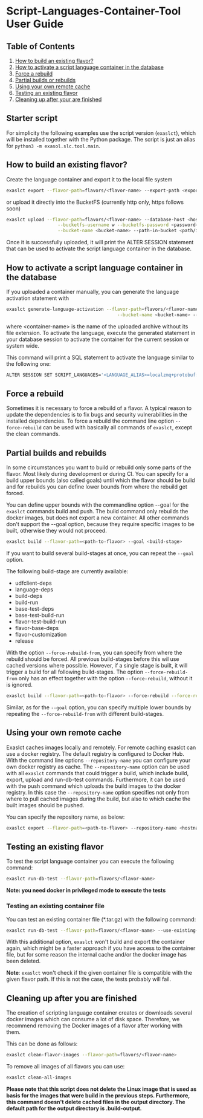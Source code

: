 # Script-Languages-Container-Tool User Guide

## Table of Contents

1. [How to build an existing flavor?](#how-to-build-an-existing-flavor)
2. [How to activate a script language container in the database](#how-to-activate-a-script-language-container-in-the-database)
3. [Force a rebuild](#force-a-rebuild)
4. [Partial builds or rebuilds](#partial-builds-and-rebuilds)
5. [Using your own remote cache](#using-your-own-remote-cache)
6. [Testing an existing flavor](#testing-an-existing-flavor)
7. [Cleaning up after your are finished](#cleaning-up-after-you-are-finished)

## Starter script

For simplicity the following examples use the script version (`exaslct`), which will be installed together with the Python package. The script is just an alias for `python3 -m exasol.slc.tool.main`.

## How to build an existing flavor?

Create the language container and export it to the local file system

```bash
exaslct export --flavor-path=flavors/<flavor-name> --export-path <export-path>
```

or upload it directly into the BucketFS (currently http only, https follows soon)

```bash
exaslct upload --flavor-path=flavors/<flavor-name> --database-host <hostname-or-ip> --bucketfs-port <port> \
                   --bucketfs-username w --bucketfs-password <password>  --bucketfs-name <bucketfs-name> \
                   --bucket-name <bucket-name> --path-in-bucket <path/in/bucket>
```

Once it is successfully uploaded, it will print the ALTER SESSION statement
that can be used to activate the script language container in the database.

## How to activate a script language container in the database

If you uploaded a container manually, you can generate the language activation statement with

```bash
exaslct generate-language-activation --flavor-path=flavors/<flavor-name> --bucketfs-name <bucketfs-name> \
                                         --bucket-name <bucket-name> --path-in-bucket <path/in/bucket> --container-name <container-name>
```

where \<container-name> is the name of the uploaded archive without its file extension. To activate the language, execute the generated statement in your database session to activate the container for the current session or system wide.

This command will print a SQL statement to activate the language similar to the following one:

```bash
ALTER SESSION SET SCRIPT_LANGUAGES='<LANGUAGE_ALIAS>=localzmq+protobuf:///<bucketfs-name>/<bucket-name>/<path-in-bucket>/<container-name>?lang=<language>#buckets/<bucketfs-name>/<bucket-name>/<path-in-bucket>/<container-name>/exaudf/exaudfclient[_py3]';
```

## Force a rebuild

Sometimes it is necessary to force a rebuild of a flavor.
A typical reason to update the dependencies is to
fix bugs and security vulnerabilities in the installed dependencies.
To force a rebuild the command line option `--force-rebuild` can be used
with basically all commands of `exaslct`, except the clean commands.

## Partial builds and rebuilds

In some circumstances you want to build or rebuild
only some parts of the flavor. Most likely during development or during CI.
You can specify for a build upper bounds (also called goals)
until which the flavor should be build and for rebuilds
you can define lower bounds from where the rebuild get forced.

You can define upper bounds with the commandline option --goal
for the `exaslct` commands build and push.
The build command only rebuilds the docker images,
but does not export a new container.
All other commands don't support the --goal option,
because they require specific images to be built,
otherwise they would not proceed.

```bash
exaslct build --flavor-path=<path-to-flavor> --goal <build-stage>
```

If you want to build several build-stages at once, you can repeat the `--goal` option.

The following build-stage are currently available:

* udfclient-deps
* language-deps
* build-deps
* build-run
* base-test-deps
* base-test-build-run
* flavor-test-build-run
* flavor-base-deps
* flavor-customization
* release


With the option `--force-rebuild-from`, you can specify from where the rebuild should be forced.
All previous build-stages before this wil use cached versions where possible.
However, if a single stage is built, it will trigger a build for all following build-stages.
The option `--force-rebuild-from` only has an effect together with the option `--force-rebuild`,
without it is ignored.

```bash
exaslct build --flavor-path=<path-to-flavor> --force-rebuild --force-rebuild-from <build-stage>
```

Similar, as for the `--goal` option, you can specify multiple lower bounds
by repeating the `--force-rebuild-from` with different build-stages.

## Using your own remote cache

Exaslct caches images locally and remotely.
For remote caching exaslct can use a docker registry.
The default registry is configured to Docker Hub.
With the command line options `--repository-name`
you can configure your own docker registry as cache.
The `--repository-name` option can be used with all
`exaslct` commands that could trigger a build,
which include build, export, upload and run-db-test commands.
Furthermore, it can be used with the push command which
uploads the build images to the docker registry.
In this case the `--repository-name` option specifies
not only from where to pull cached images during the build,
but also to which cache the built images should be pushed.

You can specify the repository name, as below:

```bash
exaslct export --flavor-path=<path-to-flavor> --repository-name <hostname>[:port]/<user>/<repository-name>
```

## Testing an existing flavor

To test the script language container you can execute the following command:

```bash
exaslct run-db-test --flavor-path=flavors/<flavor-name>
```

**Note: you need docker in privileged mode to execute the tests**

### Testing an existing container file

You can test an existing container file (*.tar.gz) with the following command:

```bash
exaslct run-db-test --flavor-path=flavors/<flavor-name> --use-existing-container <path-to-file>
```

With this additional option, `exaslct` won't build and export the container again, which might be a faster approach if you have access to the container file, but for some reason the internal cache and/or the docker image has been deleted.

**Note**: `exaslct` won't check if the given container file is compatible with the given flavor path. If this is not the case, the tests probably will fail.


## Cleaning up after you are finished

The creation of scripting language container creates or downloads several docker images
which can consume a lot of disk space. Therefore, we recommend removing the Docker images
of a flavor after working with them.

This can be done as follows:

```bash
exaslct clean-flavor-images --flavor-path=flavors/<flavor-name>
```

To remove all images of all flavors you can use:

```bash
exaslct clean-all-images
```

**Please note that this script does not delete the Linux image that is used as basis for the images that were build in the previous steps.
Furthermore, this command doesn't delete cached files in the output directory. The default path for the output directory is .build-output.**
